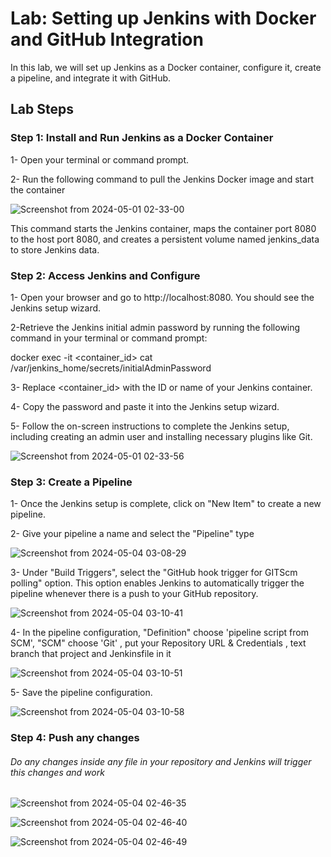 # Lab: Setting up Jenkins with Docker and GitHub Integration
In this lab, we will set up Jenkins as a Docker container, configure it, create a pipeline, and integrate it with GitHub.

## Lab Steps

### Step 1: Install and Run Jenkins as a Docker Container

1- Open your terminal or command prompt.

2- Run the following command to pull the Jenkins Docker image and start the container

![Screenshot from 2024-05-01 02-33-00](https://github.com/KarimElAraby/jenkins-pipeline/assets/137705973/27f05b82-fdcf-4009-9a6b-5dcd05c0b7c6)

This command starts the Jenkins container, maps the container port 8080 to the host port 8080, and creates a persistent volume named jenkins_data to store Jenkins data.

### Step 2: Access Jenkins and Configure

1- Open your browser and go to http://localhost:8080. You should see the Jenkins setup wizard.

2-Retrieve the Jenkins initial admin password by running the following command in your terminal or command prompt:

docker exec -it <container_id> cat /var/jenkins_home/secrets/initialAdminPassword

3- Replace <container_id> with the ID or name of your Jenkins container.

4- Copy the password and paste it into the Jenkins setup wizard.

5- Follow the on-screen instructions to complete the Jenkins setup, including creating an admin user and installing necessary plugins like Git.

![Screenshot from 2024-05-01 02-33-56](https://github.com/KarimElAraby/jenkins-pipeline/assets/137705973/9cf202d8-f745-46a2-a6f5-424463028041)

### Step 3: Create a Pipeline

1- Once the Jenkins setup is complete, click on "New Item" to create a new pipeline.

2- Give your pipeline a name and select the "Pipeline" type

![Screenshot from 2024-05-04 03-08-29](https://github.com/KarimElAraby/jenkins-pipeline/assets/137705973/736b2617-8c61-4fef-ab5d-cac91219e1cb)

3- Under "Build Triggers", select the "GitHub hook trigger for GITScm polling" option.
  This option enables Jenkins to automatically trigger the pipeline whenever there is a push to your GitHub repository.
 
  ![Screenshot from 2024-05-04 03-10-41](https://github.com/KarimElAraby/jenkins-pipeline/assets/137705973/8d705a5b-3bd9-421e-82a0-7a1fc911fbc5)


4- In the pipeline configuration, "Definition" choose 'pipeline script from SCM', "SCM" choose 'Git' , put your Repository URL & Credentials , text branch that project and Jenkinsfile in it 

![Screenshot from 2024-05-04 03-10-51](https://github.com/KarimElAraby/jenkins-pipeline/assets/137705973/623948ee-2a4a-40ee-b442-8d06296d07ea)


5- Save the pipeline configuration.

![Screenshot from 2024-05-04 03-10-58](https://github.com/KarimElAraby/jenkins-pipeline/assets/137705973/cd3d68bd-eda7-474b-b938-470fdcb1f581)

### Step 4: Push any changes

###### Do any changes inside any file in your repository and Jenkins will trigger this changes and work

![Screenshot from 2024-05-04 02-46-35](https://github.com/KarimElAraby/jenkins-pipeline/assets/137705973/e5b4f7c6-27fd-4c2c-af76-472fe81e6a61)

![Screenshot from 2024-05-04 02-46-40](https://github.com/KarimElAraby/jenkins-pipeline/assets/137705973/01d8d24b-46ee-43e1-8c25-069b3d0741f2)

![Screenshot from 2024-05-04 02-46-49](https://github.com/KarimElAraby/jenkins-pipeline/assets/137705973/77a20db6-d654-4e5c-88cf-3ef81049645a)
